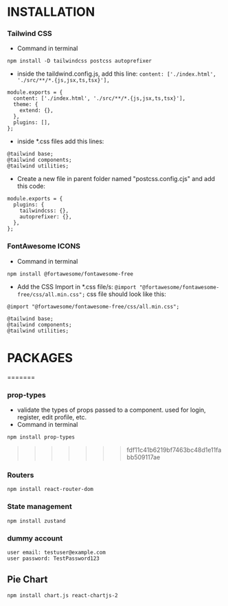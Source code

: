 # INSTALLATION

### Tailwind CSS

- Command in terminal

```
npm install -D tailwindcss postcss autoprefixer
```

- inside the taildwind.config.js, add this line: `content: ['./index.html', './src/**/*.{js,jsx,ts,tsx}'],`

```
module.exports = {
  content: ['./index.html', './src/**/*.{js,jsx,ts,tsx}'],
  theme: {
    extend: {},
  },
  plugins: [],
};
```

- inside \*.css files add this lines:

```
@tailwind base;
@tailwind components;
@tailwind utilities;
```

- Create a new file in parent folder named "postcss.config.cjs" and add this code:

```
module.exports = {
  plugins: {
    tailwindcss: {},
    autoprefixer: {},
  },
};
```

### FontAwesome ICONS

- Command in terminal
```
npm install @fortawesome/fontawesome-free
```
- Add the CSS Import in \*.css file/s: `@import "@fortawesome/fontawesome-free/css/all.min.css";`
  css file should look like this:

```
@import "@fortawesome/fontawesome-free/css/all.min.css";

@tailwind base;
@tailwind components;
@tailwind utilities;
```




# PACKAGES
=======
### prop-types
- validate the types of props passed to a component. used for login, register, edit profile, etc.
- Command in terminal
```
npm install prop-types
```
>>>>>>> fdf11c41b6219bf7463bc48d1e11fabb509117ae

### Routers
```
npm install react-router-dom
```

### State management
```
npm install zustand
```

### dummy account
```
user email: testuser@example.com
user password: TestPassword123
```


## Pie Chart
```
npm install chart.js react-chartjs-2
```
